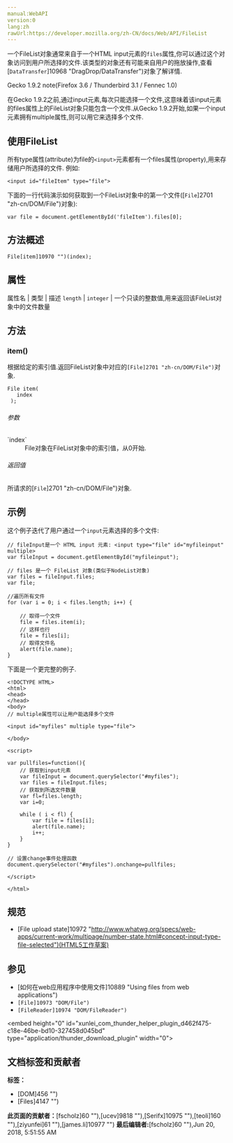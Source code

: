 ```yaml
---
manual:WebAPI
version:0
lang:zh
rawUrl:https://developer.mozilla.org/zh-CN/docs/Web/API/FileList
---
```







一个FileList对象通常来自于一个HTML input元素的`files`属性,你可以通过这个对象访问到用户所选择的文件.该类型的对象还有可能来自用户的拖放操作,查看[`DataTransfer`]10968 "DragDrop/DataTransfer")对象了解详情.

Gecko 1.9.2 note(Firefox 3.6 / Thunderbird 3.1 / Fennec 1.0)




在Gecko 1.9.2之前,通过input元素,每次只能选择一个文件,这意味着该input元素的files属性上的FileList对象只能包含一个文件.从Gecko 1.9.2开始,如果一个input元素拥有multiple属性,则可以用它来选择多个文件.



## 使用FileList<a name="使用FileList"></a>


所有type属性(attribute)为file的`<input>`元素都有一个files属性(property),用来存储用户所选择的文件. 例如:


```
<input id="fileItem" type="file">
```


下面的一行代码演示如何获取到一个FileList对象中的第一个文件([`File`]2701 "zh-cn/DOM/File")对象):


```
var file = document.getElementById('fileItem').files[0];
```


## 方法概述<a name="方法概述"></a>
`File[item]10970 "")(index);` 


## 属性<a name="属性"></a>
属性名 | 类型 | 描述 
`length` | `integer` | 一个只读的整数值,用来返回该FileList对象中的文件数量 


## 方法<a name="方法"></a>

### item()<a name="item()"></a>


根据给定的索引值.返回FileList对象中对应的`[File]2701 "zh-cn/DOM/File")`对象.


```
File item(
   index
 );
```
<h6>参数</h6><dl><dt>`index`</dt><dd>File对象在FileList对象中的索引值，从0开始.</dd></dl><h6>返回值</h6>

所请求的[`File`]2701 "zh-cn/DOM/File")对象.


## 示例<a name="Example"></a>


这个例子迭代了用户通过一个`input`元素选择的多个文件:


```
// fileInput是一个 HTML input 元素: <input type="file" id="myfileinput" multiple>
var fileInput = document.getElementById("myfileinput");

// files 是一个 FileList 对象(类似于NodeList对象)
var files = fileInput.files;
var file;

//遍历所有文件
for (var i = 0; i < files.length; i++) {

    // 取得一个文件
    file = files.item(i);
    // 这样也行
    file = files[i];
    // 取得文件名
    alert(file.name);
}
```


下面是一个更完整的例子.


```
<!DOCTYPE HTML>
<html>
<head>
</head>
<body>
// multiple属性可以让用户能选择多个文件

<input id="myfiles" multiple type="file">

</body>

<script>

var pullfiles=function(){ 
    // 获取到input元素
    var fileInput = document.querySelector("#myfiles");
    var files = fileInput.files;
    // 获取到所选文件数量 
    var fl=files.length;
    var i=0;

    while ( i < fl) {
        var file = files[i];
        alert(file.name);
        i++;
    }    
}

// 设置change事件处理函数
document.querySelector("#myfiles").onchange=pullfiles;

</script>

</html>
```

## 规范<a name="规范"></a>

* [File upload state]10972 "http://www.whatwg.org/specs/web-apps/current-work/multipage/number-state.html#concept-input-type-file-selected")(HTML5工作草案)

## 参见<a name="参见"></a>

* [如何在web应用程序中使用文件]10889 "Using files from web applications")
* `[File]10973 "DOM/File")`
* `[FileReader]10974 "DOM/FileReader")`






&lt;embed height=&quot;0&quot; id=&quot;xunlei_com_thunder_helper_plugin_d462f475-c18e-46be-bd10-327458d045bd&quot; type=&quot;application/thunder_download_plugin&quot; width=&quot;0&quot;&gt;




## 文档标签和贡献者
**标签：**
* [DOM]456 "")
* [Files]4147 "")

**此页面的贡献者：**[fscholz]60 ""),[ucev]9818 ""),[Serifx]10975 ""),[teoli]160 ""),[ziyunfei]61 ""),[james.li]10977 "")
**最后编辑者:**[fscholz]60 ""),<time>Jun 20, 2018, 5:51:55 AM</time>


